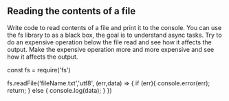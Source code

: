 ## Reading the contents of a file

Write code to read contents of a file and print it to the console.
You can use the fs library to as a black box, the goal is to understand async tasks.
Try to do an expensive operation below the file read and see how it affects the output.
Make the expensive operation more and more expensive and see how it affects the output.

const fs = require('fs')

fs.readFile('fileName.txt','utf8', (err,data) => {
if (err){
console.error(err);
return;
} else {
console.log(data);
}
})
